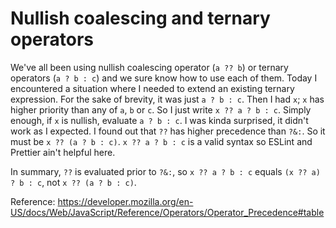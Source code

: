 # Nullish coalescing and ternary operators

We've all been using nullish coalescing operator (`a ?? b`) or ternary operators (`a ? b : c`) and we sure know how to use each of them. Today I encountered a situation where I needed to extend an existing ternary expression. For the sake of brevity, it was just `a ? b : c`. Then I had `x`; `x` has higher priority than any of `a`, `b` or `c`. So I just write `x ?? a ? b : c`. Simply enough, if `x` is nullish, evaluate `a ? b : c`. I was kinda surprised, it didn't work as I expected. I found out that `??` has higher precedence than `?&:`. So it must be `x ?? (a ? b : c)`. `x ?? a ? b : c` is a valid syntax so ESLint and Prettier ain't helpful here.

In summary, `??` is evaluated prior to `?&:`, so `x ?? a ? b : c` equals `(x ?? a) ? b : c`, not `x ?? (a ? b : c)`.

Reference: https://developer.mozilla.org/en-US/docs/Web/JavaScript/Reference/Operators/Operator_Precedence#table
